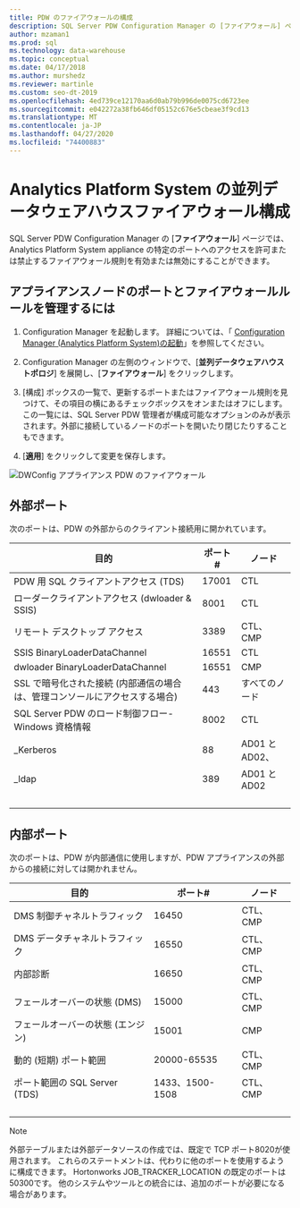 ```yaml
---
title: PDW のファイアウォールの構成
description: SQL Server PDW Configuration Manager の [ファイアウォール] ページでは、Analytics Platform System appliance の特定のポートへのアクセスを許可または禁止するファイアウォール規則を有効または無効にすることができます。
author: mzaman1
ms.prod: sql
ms.technology: data-warehouse
ms.topic: conceptual
ms.date: 04/17/2018
ms.author: murshedz
ms.reviewer: martinle
ms.custom: seo-dt-2019
ms.openlocfilehash: 4ed739ce12170aa6d0ab79b996de0075cd6723ee
ms.sourcegitcommit: e042272a38fb646df05152c676e5cbeae3f9cd13
ms.translationtype: MT
ms.contentlocale: ja-JP
ms.lasthandoff: 04/27/2020
ms.locfileid: "74400883"
---
```

# <a name="parallel-data-warehouse-firewall-configuration-in-analytics-platform-system"></a>Analytics Platform System の並列データウェアハウスファイアウォール構成

SQL Server PDW Configuration Manager の [**ファイアウォール**] ページでは、Analytics Platform System appliance の特定のポートへのアクセスを許可または禁止するファイアウォール規則を有効または無効にすることができます。  
  
## <a name="to-manage-ports-and-firewall-rules-for-appliance-nodes"></a>アプライアンスノードのポートとファイアウォールルールを管理するには  
  
1.  Configuration Manager を起動します。 詳細については、「 [Configuration Manager &#40;Analytics Platform System&#41;の起動](launch-the-configuration-manager.md)」を参照してください。  
  
2.  Configuration Manager の左側のウィンドウで、[**並列データウェアハウストポロジ**] を展開し、[**ファイアウォール**] をクリックします。  
  
3.  [構成] ボックスの一覧で、更新するポートまたはファイアウォール規則を見つけて、その項目の横にあるチェックボックスをオンまたはオフにします。 この一覧には、SQL Server PDW 管理者が構成可能なオプションのみが表示されます。外部に接続しているノードのポートを開いたり閉じたりすることもできます。  
  
4.  [**適用**] をクリックして変更を保存します。  
  
![DWConfig アプライアンス PDW のファイアウォール](./media/pdw-firewall-configuration/SQL_Server_PDW_DWConfig_ApplPDWFirewall.png "SQL_Server_PDW_DWConfig_ApplPDWFirewall")  
  
## <a name="external-ports"></a>外部ポート  
次のポートは、PDW の外部からのクライアント接続用に開かれています。  
  
|目的|ポート#|ノード|  
|-----------|-----------|---------|  
|PDW 用 SQL クライアントアクセス (TDS)|17001|CTL|  
|ローダークライアントアクセス (dwloader & SSIS)|8001|CTL|  
|リモート デスクトップ アクセス|3389|CTL、CMP|  
|SSIS BinaryLoaderDataChannel|16551|CTL|  
|dwloader BinaryLoaderDataChannel|16551|CMP|  
|SSL で暗号化された接続 (内部通信の場合は、管理コンソールにアクセスする場合)|443|すべてのノード|  
|SQL Server PDW のロード制御フロー-Windows 資格情報|8002|CTL|  
|_Kerberos|88|AD01 と AD02、|  
|_ldap|389|AD01 と AD02|  
| &nbsp; | &nbsp; | &nbsp; |
  
## <a name="internal-ports"></a>内部ポート  
次のポートは、PDW が内部通信に使用しますが、PDW アプライアンスの外部からの接続に対しては開かれません。  
  
|目的|ポート#|ノード|  
|-----------|-----------|---------|  
|DMS 制御チャネルトラフィック|16450|CTL、CMP|  
|DMS データチャネルトラフィック|16550|CTL、CMP|  
|内部診断|16650|CTL、CMP|  
|フェールオーバーの状態 (DMS)|15000|CTL、CMP|  
|フェールオーバーの状態 (エンジン)|15001|CMP|  
|動的 (短期) ポート範囲|20000-65535|CTL、CMP|  
|ポート範囲の SQL Server (TDS)|1433、1500-1508|CTL、CMP|  
| &nbsp; | &nbsp; | &nbsp; |
  
> [!NOTE]  
> 外部テーブルまたは外部データソースの作成では、既定で TCP ポート8020が使用されます。 これらのステートメントは、代わりに他のポートを使用するように構成できます。 Hortonworks JOB_TRACKER_LOCATION の既定のポートは50300です。 他のシステムやツールとの統合には、追加のポートが必要になる場合があります。  
  
<!-- MISSING LINKS ## See Also  
[HDInsight Firewall Configuration &#40;Analytics Platform System&#41;](hdinsight-firewall-configuration.md)
-->
  

